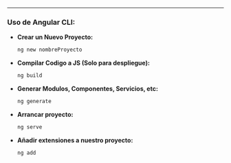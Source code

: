 
---
### Uso de Angular CLI:
- **Crear un Nuevo Proyecto:**
	```sh
	ng new nombreProyecto
	```
	
- **Compilar Codigo a JS (Solo para despliegue):**
	```sh
	ng build
	```
- **Generar Modulos, Componentes, Servicios, etc:**
	```sh
	ng generate
	```
- **Arrancar proyecto:**
	```sh
	ng serve
	```
- **Añadir extensiones a nuestro proyecto:**
	```sh
	ng add
	```
